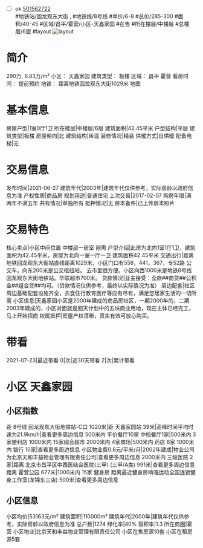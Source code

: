 - [ ] ok [501562722](https://bj.5i5j.com/ershoufang/501562722.html)  
 #地铁站/回龙观东大街 ,  #地铁线/8号线
#单价/6-8 #总价/285-300 #面积/40-45   #区域/昌平/霍营/小区-天鑫家园 #在售 #所在楼层/中楼层 #总楼层/6层 #layout 
![layout](http://image2a.5i5j.com/bdir/layout/194b4eb7a3de41a897a41de87602ed15.jpg_P5.jpg) 
# 简介 
 290万,  6.83万/m² 
小区： 天鑫家园
建筑类型： 板楼
区域： 昌平 霍营
看房时间： 提前预约
地铁： 距离地铁回龙观东大街1029米 地图
# 基本信息 
 房屋户型|1室0厅1卫
所在楼层|中楼层/6层
建筑面积|42.45平米
户型结构|平层
建筑类型|板楼
房屋朝向|北
建筑结构|砖混
装修情况|精装
供暖方式|自供暖
配备电梯|无
# 交易信息 
 发布时间|2021-06-27
建筑年代|2003年|建筑年代仅供参考，实际房龄以政府信息为准
产权性质|商品房
规划用途|普通住宅
上次交易|2017-02-07
购房年限|满两年不满五年
共有情况|单独所有
抵押情况|无
房本备件|已上传房本照片
# 交易特色 
 核心卖点|小区中间位置 中楼层一居室 刚需
户型介绍|此房为北向1室1厅1卫，建筑面积为42.45平米，房屋为北向一室一厅一卫 建筑面积42.45平米
交通出行|距离地铁回龙观东大街站直线距离1029米，小区门口有558，441，367，专52路 公交车。向东200米是公交枢纽站。 去市里很方便。小区向西1000米是地铁8号线回龙观东大街地铁站。华联超市700米。
贷款情况|业主接受：全款##商贷##公积金##组合贷##均可。（贷款情况仅供参考，最终以实际情况为准）
周边配套|社区周边基础配套设施齐全，衣食住行教育医疗等应有尽有，满足您居家生活的一切所需
小区信息|天鑫家园小区是2000年建成的商品房社区，一期2000年的，二期2003年建成的，小区对面就是回天计划中的五块商业用地，现在主体已经完工，马上开始招商
权属抵押|房屋产权清晰，真实有效可放心购买。
# 带看 
 2021-07-23|最近带看	 0|次|近30天带看	 2|次|累计带看
# 小区 天鑫家园
## 小区指数 
 距 8号线 回龙观东大街地铁站-C口 1020米|距 天鑫家园站 39米|高峰时间平均时速为21.9km/h|查看更多周边信息
500米内 平价餐厅10家
中档餐厅1家|500米内 3家便利店
1000米内 15家综合超市
2000米内 4家商场|500米内 药店 8家
1000米内 银行 10家|查看更多周边信息
小区物业费0.8元/平米/月|2002年建成|物业公司为北京天和丰益物业管理有限责任公司|查看更多周边信息
2000米内 三级医院 2家|距离 北京市昌平区中西医结合医院(三甲) (三甲/A类) 991米|查看更多周边信息
距离 霍营公园 677米|1000米内 15家 健身房
距离最近健身房啃嘎运动全国连锁健身工作室(龙锦东三店) 500米|查看更多周边信息
## 小区信息 
 小区均价|53163元/m²
建筑面积|110000m²
建筑年代|2000年|建筑年代仅供参考，实际房龄以政府信息为准
总户数|1274
绿化率|40%
容积率|1.3
所在商圈|霍营
小区物业|北京天和丰益物业管理有限责任公司
小区在售房源10套
小区在租房源5套
